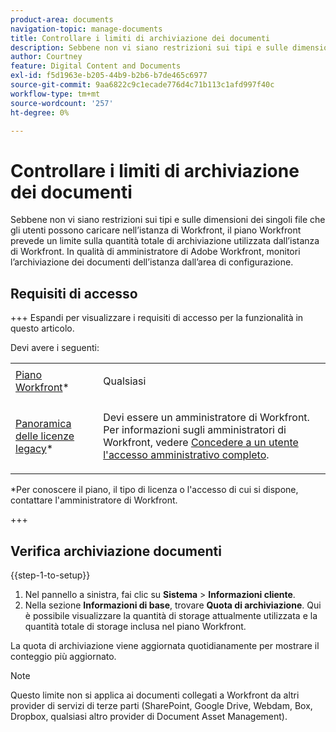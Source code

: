 ```yaml
---
product-area: documents
navigation-topic: manage-documents
title: Controllare i limiti di archiviazione dei documenti
description: Sebbene non vi siano restrizioni sui tipi e sulle dimensioni dei singoli file che gli utenti possono caricare nell’istanza di Workfront, il piano Workfront prevede un limite sulla quantità totale di archiviazione utilizzata dall’istanza di Workfront. In qualità di amministratore di Adobe Workfront, monitori l’archiviazione dei documenti dell’istanza dall’area di configurazione.
author: Courtney
feature: Digital Content and Documents
exl-id: f5d1963e-b205-44b9-b2b6-b7de465c6977
source-git-commit: 9aa6822c9c1ecade776d4c71b113c1afd997f40c
workflow-type: tm+mt
source-wordcount: '257'
ht-degree: 0%

---
```


# Controllare i limiti di archiviazione dei documenti

Sebbene non vi siano restrizioni sui tipi e sulle dimensioni dei singoli file che gli utenti possono caricare nell’istanza di Workfront, il piano Workfront prevede un limite sulla quantità totale di archiviazione utilizzata dall’istanza di Workfront. In qualità di amministratore di Adobe Workfront, monitori l’archiviazione dei documenti dell’istanza dall’area di configurazione.

## Requisiti di accesso

+++ Espandi per visualizzare i requisiti di accesso per la funzionalità in questo articolo.

Devi avere i seguenti:

<table style="table-layout:auto"> 
 <col> 
 <col> 
 <tbody> 
  <tr data-mc-conditions=""> 
   <td role="rowheader"><a href="https://www.workfront.com/plans" target="_blank">Piano Workfront</a>*</td> 
   <td> <p>Qualsiasi</p> </td> 
  </tr> 
  <tr> 
   <td role="rowheader"><a href="../../administration-and-setup/add-users/access-levels-and-object-permissions/wf-licenses.md" class="MCXref xref">Panoramica delle licenze legacy</a>*</td> 
   <td> <p>Devi essere un amministratore di Workfront. Per informazioni sugli amministratori di Workfront, vedere <a href="../../administration-and-setup/add-users/configure-and-grant-access/grant-a-user-full-administrative-access.md" class="MCXref xref">Concedere a un utente l'accesso amministrativo completo</a>.</p> </td> 
  </tr> 
 </tbody> 
</table>

&#42;Per conoscere il piano, il tipo di licenza o l&#39;accesso di cui si dispone, contattare l&#39;amministratore di Workfront.

+++

## Verifica archiviazione documenti

{{step-1-to-setup}}

1. Nel pannello a sinistra, fai clic su **Sistema** > **Informazioni cliente**.
1. Nella sezione **Informazioni di base**, trovare **Quota di archiviazione**. Qui è possibile visualizzare la quantità di storage attualmente utilizzata e la quantità totale di storage inclusa nel piano Workfront.

La quota di archiviazione viene aggiornata quotidianamente per mostrare il conteggio più aggiornato.

>[!NOTE]
>
>Questo limite non si applica ai documenti collegati a Workfront da altri provider di servizi di terze parti (SharePoint, Google Drive, Webdam, Box, Dropbox, qualsiasi altro provider di Document Asset Management).
